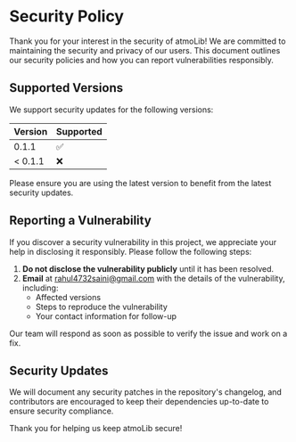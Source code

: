 # Security Policy

Thank you for your interest in the security of atmoLib! We are committed to maintaining the security and privacy of our users. This document outlines our security policies and how you can report vulnerabilities responsibly.

## Supported Versions

We support security updates for the following versions:

| Version | Supported          |
| ------- | ------------------ |
| 0.1.1   | :white_check_mark: |
| < 0.1.1 | :x:                |

Please ensure you are using the latest version to benefit from the latest security updates.

## Reporting a Vulnerability

If you discover a security vulnerability in this project, we appreciate your help in disclosing it responsibly. Please follow the following steps:

1. **Do not disclose the vulnerability publicly** until it has been resolved.
2. **Email** at [rahul4732saini@gmail.com](mailto:rahul4732saini@gmail.com) with the details of the vulnerability, including:
   - Affected versions
   - Steps to reproduce the vulnerability
   - Your contact information for follow-up

Our team will respond as soon as possible to verify the issue and work on a fix.

## Security Updates

We will document any security patches in the repository's changelog, and contributors are encouraged to keep their dependencies up-to-date to ensure security compliance.

Thank you for helping us keep atmoLib secure!
